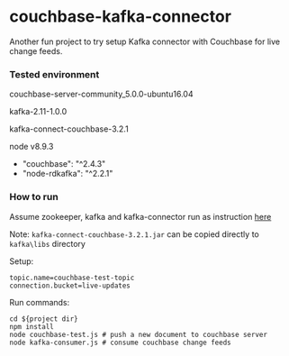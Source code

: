 # couchbase-kafka-connector
Another fun project to try setup Kafka connector with Couchbase for live change feeds.

### Tested environment

couchbase-server-community_5.0.0-ubuntu16.04

kafka-2.11-1.0.0

kafka-connect-couchbase-3.2.1

node v8.9.3

- "couchbase": "^2.4.3"
- "node-rdkafka": "^2.2.1"
  

### How to run
Assume zookeeper, kafka and kafka-connector run as instruction [here](https://developer.couchbase.com/documentation/server/5.0/connectors/kafka-3.2/quickstart.html)

Note: `kafka-connect-couchbase-3.2.1.jar` can be copied directly to `kafka\libs` directory

Setup:
```
topic.name=couchbase-test-topic
connection.bucket=live-updates
```

Run commands:
```
cd ${project dir}
npm install
node couchbase-test.js # push a new document to couchbase server
node kafka-consumer.js # consume couchbase change feeds
```

